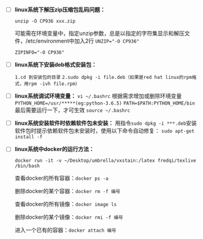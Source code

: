 - [ ] **linux系统下解压zip压缩包乱码问题：** 

  `unzip -O CP936 xxx.zip`  

  可能需在环境变量中，指定unzip参数，总是以指定的字符集显示和解压文件，/etc/environment中加入2行
  `UNZIP="-O CP936"`

  `ZIPINFO="-O CP936"`

- [ ] **linux系统下安装deb格式安装包：**

  `1.cd 到安装包的目录`
  `2.sudo dpkg -i file.deb（如果是red hat linux的rpm格式，用rpm -ivh file.rpm） `

- [ ] **linux系统调试环境变量：**
  `vi ~/.bashrc`
  根据需求增加或删除环境变量
  `PYTHON_HOME=/usr/*****(eg:python-3.6.5)`
  `PATH=$PATH:PYTHON_HOME/bin`
  最后需要运行一下，才可生效
  `source ~/.bashrc`

- [ ] **linux系统安装软件时依赖软件包未安装：**
  用指令`sudo dpkg -i ***.deb`安装软件包时提示依赖软件包未安装时，使用以下命令自动修复：
  `sudo apt-get install -f`

- [ ] **linux系统中docker的运行方法：**

  `docker run -it -v ~/Desktop/umbrella/vxstain:/latex fredqi/texlive /bin/bash`

  查看docker的所有容器：`docker ps -a`

  删除docker的某个容器：`docker rm -f 编号`

  查看docker的所有镜像：`docker image ls `

  删除docker的某个镜像：`docker rmi -f 编号`

  进入一个已有的容器：`docker attach 编号`


